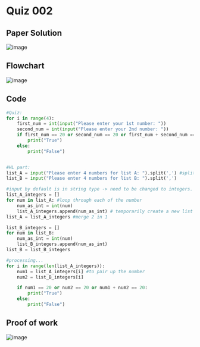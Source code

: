 # Quiz 002
## Paper Solution
![image](https://github.com/user-attachments/assets/ad8e518b-5d9c-46e4-9ed7-a6710dd176e2)
## Flowchart
![image](https://github.com/user-attachments/assets/f03b82ed-1823-437b-a1a0-5c3497450624)

## Code
```.py
#Quiz:
for i in range(4):
    first_num = int(input("Please enter your 1st number: "))
    second_num = int(input("Please enter your 2nd number: "))
    if first_num == 20 or second_num == 20 or first_num + second_num == 20:
        print("True")
    else:
        print("False")


#HL part:
list_A = input("Please enter 4 numbers for list A: ").split(',') #split by a comma
list_B = input("Please enter 4 numbers for list B: ").split(',')

#input by default is in string type -> need to be changed to integers.
list_A_integers = []
for num in list_A: #loop through each of the number
    num_as_int = int(num)
    list_A_integers.append(num_as_int) # temporarily create a new list for storage
list_A = list_A_integers #merge 2 in 1

list_B_integers = []
for num in list_B:
    num_as_int = int(num)
    list_B_integers.append(num_as_int)
list_B = list_B_integers

#processing...
for i in range(len(list_A_integers)):
    num1 = list_A_integers[i] #to pair up the number
    num2 = list_B_integers[i]

    if num1 == 20 or num2 == 20 or num1 + num2 == 20:
        print("True")
    else:
        print("False")
```
## Proof of work
![image](https://github.com/user-attachments/assets/9aa3188f-417d-40a2-8ece-fcc602e24d6e)

